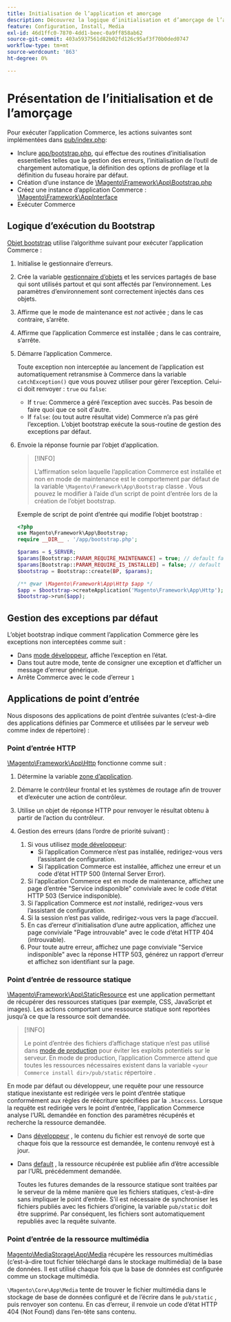 ```yaml
---
title: Initialisation de l’application et amorçage
description: Découvrez la logique d’initialisation et d’amorçage de l’application Commerce.
feature: Configuration, Install, Media
exl-id: 46d1ffc0-7870-4dd1-beec-0a9ff858ab62
source-git-commit: 403a5937561d82b02fd126c95af3f70b0ded0747
workflow-type: tm+mt
source-wordcount: '863'
ht-degree: 0%

---
```


# Présentation de l’initialisation et de l’amorçage

Pour exécuter l’application Commerce, les actions suivantes sont implémentées dans [pub/index.php][index]:

- Inclure [app/bootstrap.php][bootinitial], qui effectue des routines d’initialisation essentielles telles que la gestion des erreurs, l’initialisation de l’outil de chargement automatique, la définition des options de profilage et la définition du fuseau horaire par défaut.
- Création d’une instance de [\Magento\Framework\App\Bootstrap.php][bootstrap] <!-- It requires initialization parameters to be specified in constructor. Normally, the $_SERVER super-global variable is supposed to be passed there. -->
- Créez une instance d’application Commerce : [\Magento\Framework\AppInterface][app-face]
- Exécuter Commerce

## Logique d’exécution du Bootstrap

[Objet bootstrap][bootinitial] utilise l’algorithme suivant pour exécuter l’application Commerce :

1. Initialise le gestionnaire d’erreurs.
1. Crée la variable [gestionnaire d’objets][object] et les services partagés de base qui sont utilisés partout et qui sont affectés par l’environnement. Les paramètres d’environnement sont correctement injectés dans ces objets.
1. Affirme que le mode de maintenance est _not_ activée ; dans le cas contraire, s’arrête.
1. Affirme que l’application Commerce est installée ; dans le cas contraire, s’arrête.
1. Démarre l’application Commerce.

   Toute exception non interceptée au lancement de l’application est automatiquement retransmise à Commerce dans la variable `catchException()` que vous pouvez utiliser pour gérer l’exception. Celui-ci doit renvoyer : `true` ou `false`:

   - If `true`: Commerce a géré l’exception avec succès. Pas besoin de faire quoi que ce soit d&#39;autre.
   - If `false`: (ou tout autre résultat vide) Commerce n’a pas géré l’exception. L’objet bootstrap exécute la sous-routine de gestion des exceptions par défaut.

1. Envoie la réponse fournie par l’objet d’application.

   >[!INFO]
   >
   >L’affirmation selon laquelle l’application Commerce est installée et non en mode de maintenance est le comportement par défaut de la variable `\Magento\Framework\App\Bootstrap` classe . Vous pouvez le modifier à l’aide d’un script de point d’entrée lors de la création de l’objet bootstrap.

   Exemple de script de point d’entrée qui modifie l’objet bootstrap :

   ```php
   <?php
   use Magento\Framework\App\Bootstrap;
   require __DIR__ . '/app/bootstrap.php';
   
   $params = $_SERVER;
   $params[Bootstrap::PARAM_REQUIRE_MAINTENANCE] = true; // default false
   $params[Bootstrap::PARAM_REQUIRE_IS_INSTALLED] = false; // default true
   $bootstrap = Bootstrap::create(BP, $params);
   
   /** @var \Magento\Framework\App\Http $app */
   $app = $bootstrap->createApplication('Magento\Framework\App\Http');
   $bootstrap->run($app);
   ```

## Gestion des exceptions par défaut

L’objet bootstrap indique comment l’application Commerce gère les exceptions non interceptées comme suit :

- Dans [mode développeur](../bootstrap/application-modes.md#developer-mode), affiche l’exception en l’état.
- Dans tout autre mode, tente de consigner une exception et d’afficher un message d’erreur générique.
- Arrête Commerce avec le code d’erreur `1`

## Applications de point d’entrée

Nous disposons des applications de point d’entrée suivantes (c’est-à-dire des applications définies par Commerce et utilisées par le serveur web comme index de répertoire) :

### Point d’entrée HTTP

[\Magento\Framework\App\Http][http] fonctionne comme suit :

1. Détermine la variable [zone d’application](https://developer.adobe.com/commerce/php/architecture/modules/areas/).
1. Démarre le contrôleur frontal et les systèmes de routage afin de trouver et d’exécuter une action de contrôleur.
1. Utilise un objet de réponse HTTP pour renvoyer le résultat obtenu à partir de l’action du contrôleur.
1. Gestion des erreurs (dans l’ordre de priorité suivant) :

   1. Si vous utilisez [mode développeur](../bootstrap/application-modes.md#developer-mode):
      - Si l’application Commerce n’est pas installée, redirigez-vous vers l’assistant de configuration.
      - Si l’application Commerce est installée, affichez une erreur et un code d’état HTTP 500 (Internal Server Error).
   1. Si l’application Commerce est en mode de maintenance, affichez une page d’entrée &quot;Service indisponible&quot; conviviale avec le code d’état HTTP 503 (Service indisponible).
   1. Si l’application Commerce est _not_ installé, redirigez-vous vers l’assistant de configuration.
   1. Si la session n’est pas valide, redirigez-vous vers la page d’accueil.
   1. En cas d’erreur d’initialisation d’une autre application, affichez une page conviviale &quot;Page introuvable&quot; avec le code d’état HTTP 404 (introuvable).
   1. Pour toute autre erreur, affichez une page conviviale &quot;Service indisponible&quot; avec la réponse HTTP 503, générez un rapport d’erreur et affichez son identifiant sur la page.

### Point d’entrée de ressource statique

[\Magento\Framework\App\StaticResource][static-resource] est une application permettant de récupérer des ressources statiques (par exemple, CSS, JavaScript et images). Les actions comportant une ressource statique sont reportées jusqu’à ce que la ressource soit demandée.

>[!INFO]
>
>Le point d’entrée des fichiers d’affichage statique n’est pas utilisé dans [mode de production](application-modes.md#production-mode) pour éviter les exploits potentiels sur le serveur. En mode de production, l’application Commerce attend que toutes les ressources nécessaires existent dans la variable `<your Commerce install dir>/pub/static` répertoire .

En mode par défaut ou développeur, une requête pour une ressource statique inexistante est redirigée vers le point d’entrée statique conformément aux règles de réécriture spécifiées par la `.htaccess`.
Lorsque la requête est redirigée vers le point d’entrée, l’application Commerce analyse l’URL demandée en fonction des paramètres récupérés et recherche la ressource demandée.

- Dans [développeur](application-modes.md#developer-mode) , le contenu du fichier est renvoyé de sorte que chaque fois que la ressource est demandée, le contenu renvoyé est à jour.
- Dans [default](application-modes.md#default-mode) , la ressource récupérée est publiée afin d’être accessible par l’URL précédemment demandée.

  Toutes les futures demandes de la ressource statique sont traitées par le serveur de la même manière que les fichiers statiques, c’est-à-dire sans impliquer le point d’entrée. S’il est nécessaire de synchroniser les fichiers publiés avec les fichiers d’origine, la variable `pub/static` doit être supprimé. Par conséquent, les fichiers sont automatiquement republiés avec la requête suivante.

### Point d’entrée de la ressource multimédia

[Magento\MediaStorage\App\Media][media] récupère les ressources multimédias (c’est-à-dire tout fichier téléchargé dans le stockage multimédia) de la base de données. Il est utilisé chaque fois que la base de données est configurée comme un stockage multimédia.

`\Magento\Core\App\Media` tente de trouver le fichier multimédia dans le stockage de base de données configuré et de l’écrire dans le `pub/static` , puis renvoyer son contenu. En cas d’erreur, il renvoie un code d’état HTTP 404 (Not Found) dans l’en-tête sans contenu.

<!-- Link Definitions -->

[app-face]: https://github.com/magento/magento2/tree/2.4/lib/internal/Magento/Framework/AppInterface.php
[bootinitial]: https://github.com/magento/magento2/tree/2.4/app/bootstrap.php
[bootstrap]: https://github.com/magento/magento2/tree/2.4/lib/internal/Magento/Framework/App/Bootstrap.php
[http]: https://github.com/magento/magento2/tree/2.4/lib/internal/Magento/Framework/App/Http
[index]: https://github.com/magento/magento2/tree/2.4/pub/index.php
[media]: https://github.com/magento/magento2/tree/2.4/app/code/Magento/MediaStorage/App/Media.php
[object]: https://github.com/magento/magento2/tree/2.4/lib/internal/Magento/Framework/ObjectManager
[static-resource]: https://github.com/magento/magento2/tree/2.4/lib/internal/Magento/Framework/App/StaticResource.php
